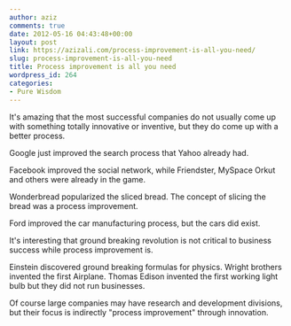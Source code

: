 ```yaml
---
author: aziz
comments: true
date: 2012-05-16 04:43:48+00:00
layout: post
link: https://azizali.com/process-improvement-is-all-you-need/
slug: process-improvement-is-all-you-need
title: Process improvement is all you need
wordpress_id: 264
categories:
- Pure Wisdom
---
```


It's amazing that the most successful companies do not usually come up with something totally innovative or inventive, but they do come up with a better process.

Google just improved the search process that Yahoo already had.

Facebook improved the social network, while Friendster, MySpace Orkut and others were already in the game.

Wonderbread popularized the sliced bread. The concept of slicing the bread was a process improvement.

Ford improved the car manufacturing process, but the cars did exist.

It's interesting that ground breaking revolution is not critical to business success while process improvement is.

Einstein discovered ground breaking formulas for physics. Wright brothers invented the first Airplane. Thomas Edison invented the first working light bulb but they did not run businesses.

Of course large companies may have research and development divisions, but their focus is indirectly "process improvement" through innovation.
